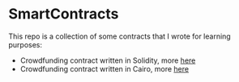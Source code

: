 # SmartContracts

This repo is a collection of some contracts that I wrote for learning purposes:
- Crowdfunding contract written in Solidity, more [here](https://github.com/mikiw/SmartContracts/tree/main/crowdfunding/solidity%200.8.17)
- Crowdfunding contract written in Cairo, more [here](https://github.com/mikiw/SmartContracts/tree/main/crowdfunding/cairo%200.10.1)
